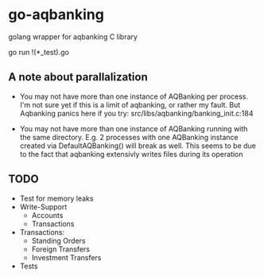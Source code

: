 go-aqbanking
============

golang wrapper for aqbanking C library

go run !(*_test).go

## A note about parallalization

- You may not have more than one instance of AQBanking per process.
  I'm not sure yet if this is a limit of aqbanking, or rather my fault.
  But Aqbanking panics here if you try: src/libs/aqbanking/banking_init.c:184

- You may not have more than one instance of AQBanking running with the same directory.
  E.g. 2 processes with one AQBanking instance created via DefaultAQBanking()
  will break as well.
  This seems to be due to the fact that aqbanking extensivly writes files during its operation

## TODO

- Test for memory leaks
- Write-Support
  - Accounts
  - Transactions
- Transactions:
  - Standing Orders
  - Foreign Transfers
  - Investment Transfers
- Tests